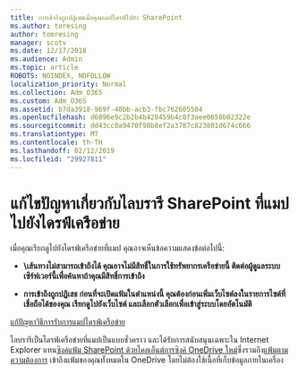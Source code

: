 ```yaml
---
title: การเข้าถึงถูกปฏิเสธเมื่อคุณแมปไดรฟ์ไปยัง SharePoint
ms.author: toresing
author: tomresing
manager: scotv
ms.date: 12/17/2018
ms.audience: Admin
ms.topic: article
ROBOTS: NOINDEX, NOFOLLOW
localization_priority: Normal
ms.collection: Adm_O365
ms.custom: Adm_O365
ms.assetid: b7da3918-969f-40bb-acb3-fbc762605504
ms.openlocfilehash: d6896e9c2b2b4b428459b4c0f3aee0658b02322e
ms.sourcegitcommit: dd43cc0a9470f98b8ef2a3787c823801d674c666
ms.translationtype: MT
ms.contentlocale: th-TH
ms.lasthandoff: 02/12/2019
ms.locfileid: "29927811"
---
```

# <a name="fix-problems-with-sharepoint-libraries-mapped-to-network-drives"></a>แก้ไขปัญหาเกี่ยวกับไลบรารี SharePoint ที่แมปไปยังไดรฟ์เครือข่าย

เมื่อคุณเรียกดูไปยังไดรฟ์เครือข่ายที่แมป คุณอาจเห็นข้อความแสดงข้อต่อไปนี้:
  
- **\\เส้นทางไม่สามารถเข้าถึงได้ คุณอาจไม่มีสิทธิ์ในการใช้ทรัพยากรเครือข่ายนี้ ติดต่อผู้ดูแลระบบเซิร์ฟเวอร์นี้เพื่อค้นหาถ้าคุณมีสิทธิ์การเข้าถึง**
    
- **การเข้าถึงถูกปฏิเสธ ก่อนที่จะเปิดแฟ้มในตำแหน่งนี้ คุณต้องก่อนเพิ่มเว็บไซต์ลงในรายการไซต์ที่เชื่อถือได้ของคุณ เรียกดูไปยังเว็บไซต์ และเลือกตัวเลือกเพื่อเข้าสู่ระบบโดยอัตโนมัติ**
    
[แก้ปัญหาวิธีการรับการแมปไดรฟ์เครือข่าย](https://support.office.com/article/ef399c67-4578-4c3a-adbe-0b489084eabe.aspx)
  
ไลบรารีเป็นไดรฟ์เครือข่ายที่แมปเป็นแบบชั่วคราว และได้รับการสนับสนุนเฉพาะใน Internet Explorer แทน[ซิงค์แฟ้ม SharePoint ด้วยไคลเอ็นต์การซิงค์ OneDrive ใหม่](https://support.office.com/article/6de9ede8-5b6e-4503-80b2-6190f3354a88.aspx)ซึ่งรวมถึง[แฟ้มตามความต้องการ](https://support.office.com/article/0e6860d3-d9f3-4971-b321-7092438fb38e.aspx) เข้าถึงแฟ้มของคุณทั้งหมดใน OneDrive โดยไม่ต้องใช้เนื้อที่เก็บข้อมูลภายในเครื่อง
  

